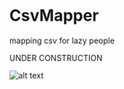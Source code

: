 CsvMapper
=========

mapping csv for lazy people

UNDER CONSTRUCTION

![alt text](https://31.media.tumblr.com/23ece8f99709ceb0750df7803d7785ad/tumblr_inline_mxzckhZfCw1raprkq.gif)
